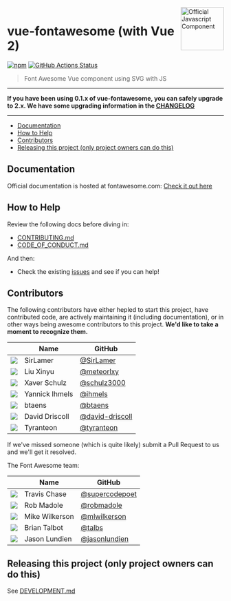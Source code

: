<a href="https://fontawesome.com">
  <img align="right" width="100" height="100" alt="Official Javascript Component" src="https://img.fortawesome.com/349cfdf6/official-javascript-component.svg">
</a>

# vue-fontawesome (with Vue 2)

[![npm](https://img.shields.io/npm/v/@fortawesome/vue-fontawesome.svg?style=flat-square)](https://www.npmjs.com/package/@fortawesome/vue-fontawesome)
[![GitHub Actions Status](https://github.com/FortAwesome/vue-fontawesome/workflows/CI/badge.svg)](https://github.com/FortAwesome/vue-fontawesome/actions)

> Font Awesome Vue component using SVG with JS

---

**If you have been using 0.1.x of vue-fontawesome, you can safely upgrade to
2.x. We have some upgrading information in the [CHANGELOG](./CHANGELOG.md)**

---

<!-- toc -->

- [Documentation](#documentation)
- [How to Help](#how-to-help)
- [Contributors](#contributors)
- [Releasing this project (only project owners can do this)](#releasing-this-project-only-project-owners-can-do-this)

<!-- tocstop -->

## Documentation

Official documentation is hosted at fontawesome.com:
[Check it out here](https://fontawesome.com/v6/docs/web/use-with/vue/)

## How to Help

Review the following docs before diving in:

* [CONTRIBUTING.md](CONTRIBUTING.md)
* [CODE_OF_CONDUCT.md](CODE_OF_CONDUCT.md)

And then:

* Check the existing [issues](https://github.com/FortAwesome/vue-fontawesome/issues) and see if you can help!

## Contributors

The following contributors have either hepled to start this project, have contributed
code, are actively maintaining it (including documentation), or in other ways
being awesome contributors to this project. **We'd like to take a moment to recognize them.**

|                                                             | Name           | GitHub                                               |
| :--------------------------------------------------------:  | -------------- | ---------------------------------------------------- |
| <img src="https://github.com/SirLamer.png?size=72" />       | SirLamer       | [@SirLamer](https://github.com/SirLamer)             |
| <img src="https://github.com/meteorlxy.png?size=72" />      | Liu Xinyu      | [@meteorlxy](https://github.com/meteorlxy)           |
| <img src="https://github.com/schulz3000.png?size=72" />     | Xaver Schulz   | [@schulz3000](https://github.com/schulz3000)         |
| <img src="https://github.com/ihmels.png?size=72" />         | Yannick Ihmels | [@ihmels](https://github.com/ihmels)                 |
| <img src="https://github.com/btaens.png?size=72" />         | btaens         | [@btaens](https://github.com/btaens)                 |
| <img src="https://github.com/david-driscoll.png?size=72" /> | David Driscoll | [@david-driscoll](https://github.com/david-driscoll) |
| <img src="https://github.com/tyranteon.png?size=72" />      | Tyranteon      | [@tyranteon](https://github.com/tyranteon)           |

If we've missed someone (which is quite likely) submit a Pull Request to us and we'll get it resolved.

The Font Awesome team:

|                                                            | Name           | GitHub                                             |
| :--------------------------------------------------------: | -------------- | -------------------------------------------------- |
| <img src="https://github.com/supercodepoet.png?size=72" /> | Travis Chase   | [@supercodepoet](https://github.com/supercodepoet) |
| <img src="https://github.com/robmadole.png?size=72" />     | Rob Madole     | [@robmadole](https://github.com/robmadole)         |
| <img src="https://github.com/mlwilkerson.png?size=72" />   | Mike Wilkerson | [@mlwilkerson](https://github.com/mlwilkerson)     |
| <img src="https://github.com/talbs.png?size=72" />         | Brian Talbot   | [@talbs](https://github.com/talbs)                 |
| <img src="https://github.com/jasonlundien.png?size=72" />  | Jason Lundien  | [@jasonlundien](https://github.com/jasonlundien)   |

## Releasing this project (only project owners can do this)

See [DEVELOPMENT.md](DEVELOPMENT.md#release)
